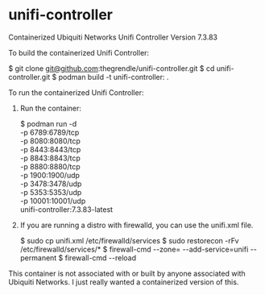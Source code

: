 # unifi-controller
Containerized Ubiquiti Networks Unifi Controller Version 7.3.83

To build the containerized Unifi Controller:

  $ git clone git@github.com:thegrendle/unifi-controller.git
  $ cd unifi-controller.git
  $ podman build -t unifi-controller:<version> .

To run the containerized Unifi Controller:

  1. Run the container:

      $ podman run -d \
        -p 6789:6789/tcp \
        -p 8080:8080/tcp \
        -p 8443:8443/tcp \
        -p 8843:8843/tcp \
        -p 8880:8880/tcp \
        -p 1900:1900/udp \
        -p 3478:3478/udp \
        -p 5353:5353/udp \
        -p 10001:10001/udp \
        unifi-controller:7.3.83-latest

  2. If you are running a distro with firewalld, you can use the
     unifi.xml file.

      $ sudo cp unifi.xml /etc/firewalld/services
      $ sudo restorecon -rFv /etc/firewalld/services/*
      $ firewall-cmd --zone=<zone> --add-service=unifi --permanent
      $ firewall-cmd --reload

This container is not associated with or built by anyone associated 
with Ubiquiti Networks.  I just really wanted a containerized
version of this.

